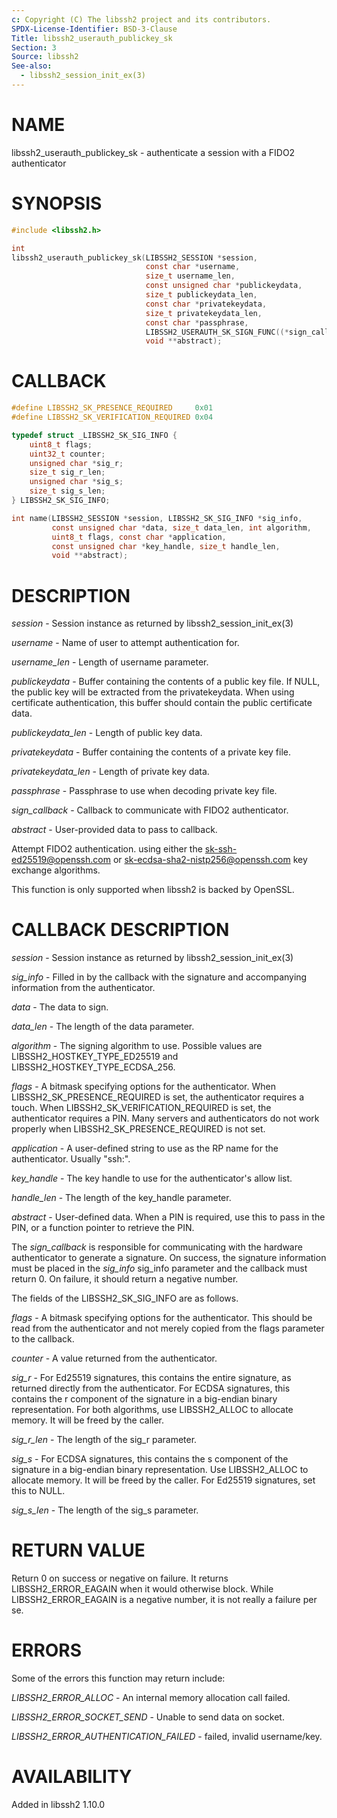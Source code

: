 ```yaml
---
c: Copyright (C) The libssh2 project and its contributors.
SPDX-License-Identifier: BSD-3-Clause
Title: libssh2_userauth_publickey_sk
Section: 3
Source: libssh2
See-also:
  - libssh2_session_init_ex(3)
---
```


# NAME

libssh2_userauth_publickey_sk - authenticate a session with a FIDO2 authenticator

# SYNOPSIS

~~~c
#include <libssh2.h>

int
libssh2_userauth_publickey_sk(LIBSSH2_SESSION *session,
                              const char *username,
                              size_t username_len,
                              const unsigned char *publickeydata,
                              size_t publickeydata_len,
                              const char *privatekeydata,
                              size_t privatekeydata_len,
                              const char *passphrase,
                              LIBSSH2_USERAUTH_SK_SIGN_FUNC((*sign_callback)),
                              void **abstract);
~~~

# CALLBACK

~~~c
#define LIBSSH2_SK_PRESENCE_REQUIRED     0x01
#define LIBSSH2_SK_VERIFICATION_REQUIRED 0x04

typedef struct _LIBSSH2_SK_SIG_INFO {
    uint8_t flags;
    uint32_t counter;
    unsigned char *sig_r;
    size_t sig_r_len;
    unsigned char *sig_s;
    size_t sig_s_len;
} LIBSSH2_SK_SIG_INFO;

int name(LIBSSH2_SESSION *session, LIBSSH2_SK_SIG_INFO *sig_info,
         const unsigned char *data, size_t data_len, int algorithm,
         uint8_t flags, const char *application,
         const unsigned char *key_handle, size_t handle_len,
         void **abstract);
~~~

# DESCRIPTION

*session* - Session instance as returned by libssh2_session_init_ex(3)

*username* - Name of user to attempt authentication for.

*username_len* - Length of username parameter.

*publickeydata* - Buffer containing the contents of a public key file. If
NULL, the public key will be extracted from the privatekeydata. When using
certificate authentication, this buffer should contain the public certificate
data.

*publickeydata_len* - Length of public key data.

*privatekeydata* - Buffer containing the contents of a private key file.

*privatekeydata_len* - Length of private key data.

*passphrase* - Passphrase to use when decoding private key file.

*sign_callback* - Callback to communicate with FIDO2 authenticator.

*abstract* - User-provided data to pass to callback.

Attempt FIDO2 authentication. using either the sk-ssh-ed25519@openssh.com or
sk-ecdsa-sha2-nistp256@openssh.com key exchange algorithms.

This function is only supported when libssh2 is backed by OpenSSL.

# CALLBACK DESCRIPTION

*session* - Session instance as returned by libssh2_session_init_ex(3)

*sig_info* - Filled in by the callback with the signature and accompanying
information from the authenticator.

*data* - The data to sign.

*data_len* - The length of the data parameter.

*algorithm* - The signing algorithm to use. Possible values are
LIBSSH2_HOSTKEY_TYPE_ED25519 and LIBSSH2_HOSTKEY_TYPE_ECDSA_256.

*flags* - A bitmask specifying options for the authenticator. When
LIBSSH2_SK_PRESENCE_REQUIRED is set, the authenticator requires a touch. When
LIBSSH2_SK_VERIFICATION_REQUIRED is set, the authenticator requires a PIN.
Many servers and authenticators do not work properly when
LIBSSH2_SK_PRESENCE_REQUIRED is not set.

*application* - A user-defined string to use as the RP name for the
authenticator. Usually "ssh:".

*key_handle* - The key handle to use for the authenticator's allow list.

*handle_len* - The length of the key_handle parameter.

*abstract* - User-defined data. When a PIN is required, use this to pass in
the PIN, or a function pointer to retrieve the PIN.

The *sign_callback* is responsible for communicating with the hardware
authenticator to generate a signature. On success, the signature information
must be placed in the *sig_info* sig_info parameter and the callback must
return 0. On failure, it should return a negative number.

The fields of the LIBSSH2_SK_SIG_INFO are as follows.

*flags* - A bitmask specifying options for the authenticator. This should
be read from the authenticator and not merely copied from the flags parameter
to the callback.

*counter* - A value returned from the authenticator.

*sig_r* - For Ed25519 signatures, this contains the entire signature, as
returned directly from the authenticator. For ECDSA signatures, this contains
the r component of the signature in a big-endian binary representation. For
both algorithms, use LIBSSH2_ALLOC to allocate memory. It will be freed by the
caller.

*sig_r_len* - The length of the sig_r parameter.

*sig_s* - For ECDSA signatures, this contains the s component of the
signature in a big-endian binary representation. Use LIBSSH2_ALLOC to allocate
memory. It will be freed by the caller. For Ed25519 signatures, set this to
NULL.

*sig_s_len* - The length of the sig_s parameter.

# RETURN VALUE

Return 0 on success or negative on failure. It returns
LIBSSH2_ERROR_EAGAIN when it would otherwise block. While
LIBSSH2_ERROR_EAGAIN is a negative number, it is not really a failure per se.

# ERRORS

Some of the errors this function may return include:

*LIBSSH2_ERROR_ALLOC* - An internal memory allocation call failed.

*LIBSSH2_ERROR_SOCKET_SEND* - Unable to send data on socket.

*LIBSSH2_ERROR_AUTHENTICATION_FAILED* - failed, invalid username/key.

# AVAILABILITY

Added in libssh2 1.10.0
